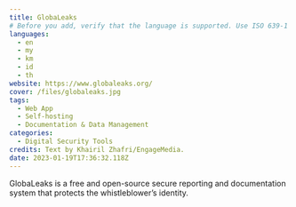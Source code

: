 ```yaml
---
title: GlobaLeaks
# Before you add, verify that the language is supported. Use ISO 639-1 code only without country code. ms instead of ms_MY. If the source language is English, do not add to the list.
languages:
  - en
  - my
  - km
  - id
  - th
website: https://www.globaleaks.org/
cover: /files/globaleaks.jpg
tags:
  - Web App
  - Self-hosting
  - Documentation & Data Management
categories:
  - Digital Security Tools
credits: Text by Khairil Zhafri/EngageMedia.
date: 2023-01-19T17:36:32.118Z
---
```

GlobaLeaks is a free and open-source secure reporting and documentation system that protects the whistleblower’s identity.